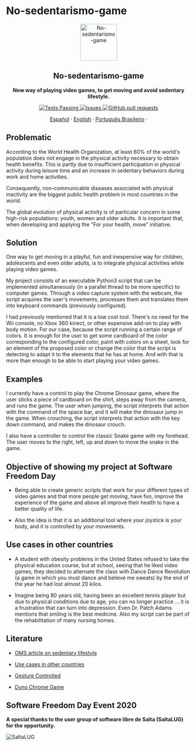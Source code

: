 # No-sedentarismo-game

<p align="center">
 <img width="100px" src="https://github.com/cabustillo13/No-sedentarismo-game/blob/master/Readme/videojuegos.svg" align="center" alt="No-sedentarismo-game" />
 <h2 align="center">No-sedentarismo-game</h2>
 <p align="center"><b>New way of playing video games, to get moving and avoid sedentary lifestyle.</b></p>

</p>
  <p align="center">
    <a href="https://github.com/cabustillo13/No-sedentarismo-game/actions/new">
      <img alt="Tests Passing" src="https://github.com/anuraghazra/github-readme-stats/workflows/Test/badge.svg" />
    </a>
        <a href="https://github.com/cabustillo13/No-sedentarismo-game/issues">
      <img alt="Issues" src="https://img.shields.io/github/issues/cabustillo13/No-sedentarismo-game?color=0088ff" />
    </a>
    <a href="https://github.com/cabustillo13/No-sedentarismo-game/pulls">
      <img alt="GitHub pull requests" src="https://img.shields.io/github/issues-pr/cabustillo13/No-sedentarismo-game?color=0088ff" />
    </a>
    <br />
    <p align="center">
    <a href="https://github.com/cabustillo13/No-sedentarismo-game/blob/master/README.md">Español</a>
    ·
    <a href="https://github.com/cabustillo13/No-sedentarismo-game/blob/master/Recursos/English.md">English</a>
    ·
    <a href="https://github.com/cabustillo13/No-sedentarismo-game/blob/master/Recursos/Portugues.md">Português Brasileiro</a>
    ·
  </p>
</p>

## Problematic

According to the World Health Organization, at least 60% of the world's population does not engage in the physical activity necessary to obtain health benefits. This is partly due to insufficient participation in physical activity during leisure time and an increase in sedentary behaviors during work and home activities.

Consequently, non-communicable diseases associated with physical inactivity are the biggest public health problem in most countries in the world.

The global evolution of physical activity is of particular concern in some high-risk populations: youth, women and older adults. It is important that, when developing and applying the "For your health, move" initiative.

## Solution

One way to get moving in a playful, fun and inexpensive way for children, adolescents and even older adults, is to integrate physical activities while playing video games. 

My project consists of an executable Python3 script that can be implemented simultaneously (in a parallel thread to be more specific) to computer games. Through a video capture system with the webcam, the script acquires the user's movements, processes them and translates them into keyboard commands (previously configured).

I had previously mentioned that it is a low cost tool. There's no need for the Wii console, no Xbox 360 kinect, or other expensive add-on to play with body motion. For our case, because the script running a certain range of colors. It is enough for the user to get some cardboard of the color corresponding to the configured color, paint with colors on a sheet, look for an element of the proposed color or change the color that the script is detecting to adapt it to the elements that he has at home. And with that is more than enough to be able to start playing your video games.

## Examples

I currently have a control to play the Chrome Dinosaur game, where the user sticks a piece of cardboard on the shirt, steps away from the camera, and runs the game. The user when jumping, the script interprets that action with the command of the space bar, and it will make the dinosaur jump in the game. When crouching, the script interprets that action with the key down command, and makes the dinosaur crouch.

I also have a controller to control the classic Snake game with my forehead. The user moves to the right, left, up and down to move the snake in the game.

## Objective of showing my project at Software Freedom Day

* Being able to create generic scripts that work for your different types of video games and that more people get moving, have fun, improve the experience of the game and above all improve their health to have a better quality of life.

* Also the idea is that it is an additional tool where your joystick is your body, and it is controlled by your movements. 

## Use cases in other countries

* A student with obesity problems in the United States refused to take the physical education course, but at school, seeing that he liked video games, they decided to alternate the class with Dance Dance Revolution (a game in which you must dance and believe me sweats) by the end of the year he had lost almost 20 kilos.

* Imagine being 80 years old, having been an excellent tennis player but due to physical conditions due to age, you can no longer practice ... it is a frustration that can turn into depression. Even Dr. Patch Adams mentions that smiling is the best medicine. Also my script can be part of the rehabilitation of many nursing homes.

## Literature

* [OMS article on sedentary lifestyle](https://www.who.int/dietphysicalactivity/factsheet_inactivity/es/)

* [Use cases in other countries](https://gestion.pe/blog/juegomaniaticos/2017/04/los-videojuegos-y-el-sedentarismo.html/?ref=gesr)

* [Gesture Controlled](https://github.com/mohitwildbeast/Gesture-Controlled-Snake-Game)

* [Dyno Chrome Game](https://www.pygame.org/news)

## Software Freedom Day Event 2020

**A special thanks to the user group of software libre de Salta (SaltaLUG) for the opportunity.**

![SaltaLUG](http://wiki.softwarefreedomday.org/2020/Argentina/Salta/SaltaLUG)
